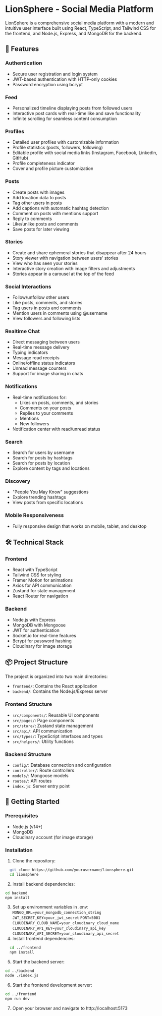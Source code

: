 # LionSphere - Social Media Platform

LionSphere is a comprehensive social media platform with a modern and intuitive user interface built using React, TypeScript, and Tailwind CSS for the frontend, and Node.js, Express, and MongoDB for the backend.

## 🌟 Features

### Authentication
- Secure user registration and login system
- JWT-based authentication with HTTP-only cookies
- Password encryption using bcrypt

### Feed
- Personalized timeline displaying posts from followed users
- Interactive post cards with real-time like and save functionality
- Infinite scrolling for seamless content consumption

### Profiles
- Detailed user profiles with customizable information
- Profile statistics (posts, followers, following)
- Editable profile with social media links (Instagram, Facebook, LinkedIn, GitHub)
- Profile completeness indicator
- Cover and profile picture customization

### Posts
- Create posts with images
- Add location data to posts
- Tag other users in posts
- Add captions with automatic hashtag detection
- Comment on posts with mentions support
- Reply to comments
- Like/unlike posts and comments
- Save posts for later viewing

### Stories
- Create and share ephemeral stories that disappear after 24 hours
- Story viewer with navigation between users' stories
- View who has seen your stories
- Interactive story creation with image filters and adjustments
- Stories appear in a carousel at the top of the feed

### Social Interactions
- Follow/unfollow other users
- Like posts, comments, and stories
- Tag users in posts and comments
- Mention users in comments using @username
- View followers and following lists

### Realtime Chat
- Direct messaging between users
- Real-time message delivery
- Typing indicators
- Message read receipts
- Online/offline status indicators
- Unread message counters
- Support for image sharing in chats

### Notifications
- Real-time notifications for:
  - Likes on posts, comments, and stories
  - Comments on your posts
  - Replies to your comments
  - Mentions
  - New followers
- Notification center with read/unread status

### Search
- Search for users by username
- Search for posts by hashtags
- Search for posts by location
- Explore content by tags and locations

### Discovery
- "People You May Know" suggestions
- Explore trending hashtags
- View posts from specific locations

### Mobile Responsiveness
- Fully responsive design that works on mobile, tablet, and desktop

## 🛠️ Technical Stack

### Frontend
- React with TypeScript
- Tailwind CSS for styling
- Framer Motion for animations
- Axios for API communication
- Zustand for state management
- React Router for navigation

### Backend
- Node.js with Express
- MongoDB with Mongoose
- JWT for authentication
- Socket.io for real-time features
- Bcrypt for password hashing
- Cloudinary for image storage

## 📦 Project Structure

The project is organized into two main directories:

- `frontend/`: Contains the React application
- `backend/`: Contains the Node.js/Express server

### Frontend Structure
- `src/components/`: Reusable UI components
- `src/pages/`: Page components
- `src/store/`: Zustand state management
- `src/api/`: API communication
- `src/types/`: TypeScript interfaces and types
- `src/helpers/`: Utility functions

### Backend Structure
- `config/`: Database connection and configuration
- `controller/`: Route controllers
- `models/`: Mongoose models
- `routes/`: API routes
- `index.js`: Server entry point

## 🚀 Getting Started

### Prerequisites
- Node.js (v14+)
- MongoDB
- Cloudinary account (for image storage)

### Installation

1. Clone the repository:
```bash
  git clone https://github.com/yourusername/lionsphere.git
  cd lionsphere
   ```
2. Install backend dependencies:
  ```bash
  cd backend
  npm install
  ```
3. Set up environment variables in .env:
  `MONGO_URL=your_mongodb_connection_string`
  `JWT_SECRET_KEY=your_jwt_secret`
  `PORT=5001`
  `CLOUDINARY_CLOUD_NAME=your_cloudinary_cloud_name`
  `CLOUDINARY_API_KEY=your_cloudinary_api_key`
  `CLOUDINARY_API_SECRET=your_cloudinary_api_secret`
4. Install frontend dependencies:
```bash
  cd ../frontend
  npm install
```
5. Start the backend server:
  ```bash
  cd ../backend
  node ./index.js
  ```
6. Start the frontend development server:
  ```bash
  cd ../frontend
  npm run dev
```
7. Open your browser and navigate to http://localhost:5173


